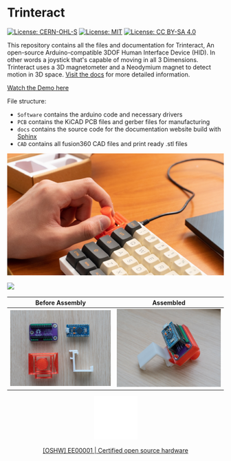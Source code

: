 # Trinteract

[![License: CERN-OHL-S](https://img.shields.io/badge/Hardware%20License-CERN--OHL--S%20v2-blueviolet)](https://ohwr.org/cern_ohl_s_v2.pdf)
[![License: MIT](https://img.shields.io/badge/Software%20License-MIT-yellow)](https://opensource.org/licenses/MIT)
[![License: CC BY-SA 4.0](https://img.shields.io/badge/Documentation%20License-CC_BY--SA_4.0-lightgrey)](https://creativecommons.org/licenses/by-sa/4.0/)





This repository contains all the files and documentation for Trinteract, An open-source Arduino-compatible 3DOF Human Interface Device (HID). In other words a joystick that's capable of moving in all 3 Dimensions. Trinteract uses a 3D magnetometer and a Neodymium magnet to detect motion in 3D space.  [Visit the docs](https://gocivici.github.io/trinteract/) for more detailed information.

[Watch the Demo here](https://youtu.be/fPkMXDzb_GY)

File structure:
+  `Software` contains the arduino code and necessary drivers 
+  `PCB` contains the KiCAD PCB files and gerber files for manufacturing
+  `docs` contains the source code for the documentation website build with [Sphinx](https://www.sphinx-doc.org/en/master/index.html)
+  `CAD` contains all fusion360 CAD files and print ready .stl files  


![](media/attached.jpg)

![](media/trinteractbase.gif)

Before Assembly            |  Assembled
:-------------------------:|:-------------------------:
![](media/notassembled.jpg)  |  ![](media/assembled.jpg)

<p align="center" width="100%">
    <img src="media/oshwDark.png">
</p>
<p align="center" width="100%">
<a href="https://certification.oshwa.org/ee000001.html">[OSHW] EE00001 | Certified open source hardware</a>
</p>